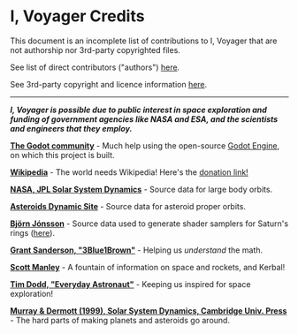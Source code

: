 # I, Voyager Credits

This document is an incomplete list of contributions to I, Voyager that are not authorship nor 3rd-party copyrighted files.

See list of direct contributors ("authors") [here](https://github.com/ivoyager/ivoyager_core/blob/master/AUTHORS.md).

See 3rd-party copyright and licence information [here](https://github.com/ivoyager/ivoyager_core/blob/master/3RD_PARTY.md).

---

**_I, Voyager is possible due to public interest in space exploration and funding of government agencies like NASA and ESA, and the scientists and engineers that they employ._**

**[The Godot community](https://godotengine.org/community/)** - Much help using the open-source [Godot Engine](https://godotengine.org/), on which this project is built.

**[Wikipedia](https://www.wikipedia.org/)** - The world needs Wikipedia! Here's the [donation link!](https://donate.wikimedia.org/)

**[NASA, JPL Solar System Dynamics](https://ssd.jpl.nasa.gov/)** - Source data for large body orbits.

**[Asteroids Dynamic Site](https://newton.spacedys.com/astdys)** - Source data for asteroid proper orbits.

**[Björn Jónsson](https://bjj.mmedia.is)** - Source data used to generate shader samplers for Saturn's rings ([here](https://bjj.mmedia.is/data/s_rings/index.html)).

**[Grant Sanderson, "3Blue1Brown"](https://www.youtube.com/channel/UCYO_jab_esuFRV4b17AJtAw)** - Helping us _understand_ the math.

**[Scott Manley](https://www.youtube.com/channel/UCxzC4EngIsMrPmbm6Nxvb-A)** - A fountain of information on space and rockets, and Kerbal!

**[Tim Dodd, "Everyday Astronaut"](https://www.youtube.com/channel/UC6uKrU_WqJ1R2HMTY3LIx5Q)** - Keeping us inspired for space exploration!

**[Murray & Dermott (1999), Solar System Dynamics, Cambridge Univ. Press](https://www.cambridge.org/core/books/solar-system-dynamics/108745217E4A18190CBA340ED5E477A2)** - The hard parts of making planets and asteroids go around.
